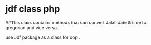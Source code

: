 # jdf class php

##This class contains methods that can convert Jalali date & time to gregorian and vice versa.

use Jdf package as a class for oop .
